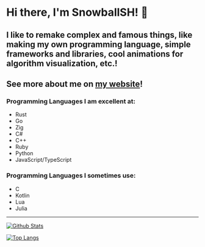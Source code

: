 # Hi there, I'm SnowballSH! 👋

## I like to remake complex and famous things, like making my own programming language, simple frameworks and libraries, cool animations for algorithm visualization, etc.!
## See more about me on [my website](http://snowballsh.github.io/)!

### Programming Languages I am excellent at:
- Rust
- Go
- Zig
- C#
- C++
- Ruby
- Python
- JavaScript/TypeScript

### Programming Languages I sometimes use:
- C
- Kotlin
- Lua
- Julia

---

[![Github Stats](https://github-readme-stats.vercel.app/api?username=SnowballSH&show_icons=true&theme=buefy)](https://github.com/SnowballSH/)

[![Top Langs](https://github-readme-stats.vercel.app/api/top-langs/?username=SnowballSH&show_icons=true&theme=buefy&layout=compact&langs_count=8&hide=C&exclude_repo=Rustfish)](https://github.com/SnowballSH/)

